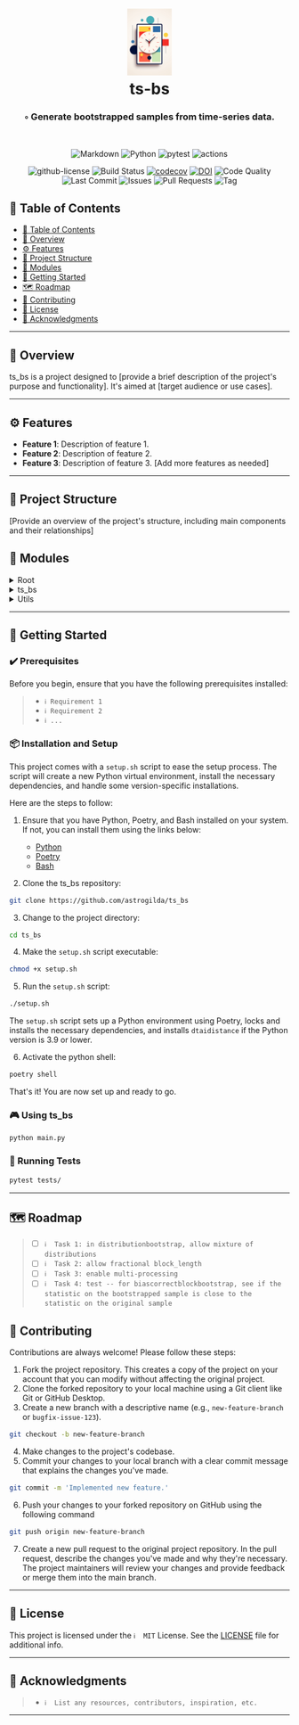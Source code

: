 <div align="center">
    <h1 align="center">
        <img src="https://github.com/astrogilda/ts_bs/blob/main/ts_bs_logo.png" width="80" />
        <!--<img src="https://img.icons8.com/?size=512&id=kTuxVYRKeKEY&format=png" width="80" />-->
        <br> ts-bs
    </h1>
    <h3>◦ Generate bootstrapped samples from time-series data.</h3>
    <br>
    <p align="center">
        <img src="https://img.shields.io/badge/Markdown-000000.svg?stylee&logo=Markdown&logoColor=white" alt="Markdown" />
        <img src="https://img.shields.io/badge/Python-3776AB.svg?stylee&logo=Python&logoColor=white" alt="Python" />
        <img src="https://img.shields.io/badge/Pytest-0A9EDC.svg?stylee&logo=Pytest&logoColor=white" alt="pytest" />
        <img src="https://img.shields.io/badge/GitHub%20Actions-2088FF.svg?style&logo=GitHub-Actions&logoColor=white" alt="actions" />
        <!--
        <img src="https://img.shields.io/badge/GNU%20Bash-4EAA25.svg?style&logo=GNU-Bash&logoColor=white" alt="GNU Bash" />
        <img src="https://img.shields.io/badge/JavaScript-F7DF1E.svg?style&logo=JavaScript&logoColor=black" alt="JavaScript" />
        -->
    </p>
    <!--
    <a href="https://pypi.org/project/ts_bs/">
        <img src="https://img.shields.io/pypi/v/ts_bs?color=5D6D7E&logo=pypi" alt="pypi-version" />
    </a>
    <a href="https://pypi.org/project/ts_bs/">
        <img src="https://img.shields.io/pypi/pyversions/ts_bs?color=5D6D7E&logo=python" alt="pypi-python-version" />
    </a>
    <a href="https://pypi.org/project/ts_bs/">
        <img src="https://img.shields.io/pypi/dm/ts_bs?color=5D6D7E" alt="pypi-downloads" />
    </a>
    -->
    <img src="https://img.shields.io/github/license/eli64s/readme-ai?color=5D6D7E" alt="github-license" />
    </a>
    <img src="https://github.com/astrogilda/ts_bs/workflows/CI/badge.svg" alt="Build Status"/>
    <a href="https://codecov.io/gh/astrogilda/ts_bs"><img src="https://codecov.io/gh/astrogilda/ts_bs/branch/main/graph/badge.svg" alt="codecov"/></a>
    <a href="https://doi.org/10.5281/zenodo.8226496"><img src="https://zenodo.org/badge/DOI/10.5281/zenodo.8226496.svg" alt="DOI"/></a>
    <img src="https://img.shields.io/codeclimate/maintainability/astrogilda/ts_bs" alt="Code Quality"/>
    <img src="https://img.shields.io/github/last-commit/astrogilda/ts_bs" alt="Last Commit"/>
    <img src="https://img.shields.io/github/issues/astrogilda/ts_bs" alt="Issues"/>
    <img src="https://img.shields.io/github/issues-pr/astrogilda/ts_bs" alt="Pull Requests"/>
    <img src="https://img.shields.io/github/v/tag/astrogilda/ts_bs" alt="Tag"/>
</div>



## 📒 Table of Contents
- [📒 Table of Contents](#-table-of-contents)
- [📍 Overview](#-overview)
- [⚙️ Features](#-features)
- [📂 Project Structure](#project-structure)
- [🧩 Modules](#modules)
- [🚀 Getting Started](#-getting-started)
- [🗺 Roadmap](#-roadmap)
- [🤝 Contributing](#-contributing)
- [📄 License](#-license)
- [👏 Acknowledgments](#-acknowledgments)

---


## 📍 Overview

ts_bs is a project designed to [provide a brief description of the project's purpose and functionality]. It's aimed at [target audience or use cases].

---

## ⚙️ Features

- **Feature 1**: Description of feature 1.
- **Feature 2**: Description of feature 2.
- **Feature 3**: Description of feature 3.
[Add more features as needed]

---


## 📂 Project Structure

[Provide an overview of the project's structure, including main components and their relationships]

## 🧩 Modules

<details closed><summary>Root</summary>

| File                                                                                       | Summary                   |
| ---                                                                                        | ---                       |
| [setup.sh](https://github.com/astrogilda/ts_bs/blob/main/setup.sh)                         | HTTPStatus Exception: 429 |
| [commitlint.config.js](https://github.com/astrogilda/ts_bs/blob/main/commitlint.config.js) | HTTPStatus Exception: 429 |
| [CITATION.cff](https://github.com/astrogilda/ts_bs/blob/main/CITATION.cff)                 | HTTPStatus Exception: 429 |

</details>

<details closed><summary>ts_bs</summary>

| File                                                                                                         | Summary                               |
| ---                                                                                                          | ---                                   |
| [block_generator.py](https://github.com/astrogilda/ts_bs/blob/main/src/ts_bs/block_generator.py)             | HTTPStatus Exception: 429             |
| [markov_sampler.py](https://github.com/astrogilda/ts_bs/blob/main/src/ts_bs/markov_sampler.py)               | HTTPStatus Exception: 429             |
| [time_series_model.py](https://github.com/astrogilda/ts_bs/blob/main/src/ts_bs/time_series_model.py)         | HTTPStatus Exception: 429             |
| [block_length_sampler.py](https://github.com/astrogilda/ts_bs/blob/main/src/ts_bs/block_length_sampler.py)   | HTTPStatus Exception: 429             |
| [bootstrap.py](https://github.com/astrogilda/ts_bs/blob/main/src/ts_bs/bootstrap.py)                         | Prompt exceeds max token limit: 6519. |
| [time_series_simulator.py](https://github.com/astrogilda/ts_bs/blob/main/src/ts_bs/time_series_simulator.py) | HTTPStatus Exception: 429             |
| [py.typed](https://github.com/astrogilda/ts_bs/blob/main/src/ts_bs/py.typed)                                 | HTTPStatus Exception: 429             |
| [block_resampler.py](https://github.com/astrogilda/ts_bs/blob/main/src/ts_bs/block_resampler.py)             | HTTPStatus Exception: 429             |
| [tsfit.py](https://github.com/astrogilda/ts_bs/blob/main/src/ts_bs/tsfit.py)                                 | HTTPStatus Exception: 429             |
| [ranklags.py](https://github.com/astrogilda/ts_bs/blob/main/src/ts_bs/ranklags.py)                                 | HTTPStatus Exception: 429             |
</details>

<details closed><summary>Utils</summary>

| File                                                                                               | Summary                   |
| ---                                                                                                | ---                       |
| [types.py](https://github.com/astrogilda/ts_bs/blob/main/src/ts_bs/utils/types.py)                 | HTTPStatus Exception: 429 |
| [validate.py](https://github.com/astrogilda/ts_bs/blob/main/src/ts_bs/utils/validate.py)           | HTTPStatus Exception: 429 |
| [odds_and_ends.py](https://github.com/astrogilda/ts_bs/blob/main/src/ts_bs/utils/odds_and_ends.py) | HTTPStatus Exception: 429 |

</details>

---

## 🚀 Getting Started

### ✔️ Prerequisites

Before you begin, ensure that you have the following prerequisites installed:
> - `ℹ️ Requirement 1`
> - `ℹ️ Requirement 2`
> - `ℹ️ ...`

### 📦 Installation and Setup

This project comes with a `setup.sh` script to ease the setup process. The script will create a new Python virtual environment, install the necessary dependencies, and handle some version-specific installations.

Here are the steps to follow:

1. Ensure that you have Python, Poetry, and Bash installed on your system. If not, you can install them using the links below:
    - [Python](https://www.python.org/downloads/)
    - [Poetry](https://python-poetry.org/docs/#installation)
    - [Bash](https://www.gnu.org/software/bash/)

2. Clone the ts_bs repository:
```sh
git clone https://github.com/astrogilda/ts_bs
```

3. Change to the project directory:
```sh
cd ts_bs
```

4. Make the `setup.sh` script executable:
```sh
chmod +x setup.sh
```

5. Run the `setup.sh` script:
```sh
./setup.sh
```

The `setup.sh` script sets up a Python environment using Poetry, locks and installs the necessary dependencies, and installs `dtaidistance` if the Python version is 3.9 or lower.

6. Activate the python shell:
```sh
poetry shell
```

That's it! You are now set up and ready to go.

### 🎮 Using ts_bs

```sh
python main.py
```

### 🧪 Running Tests
```sh
pytest tests/
```

---


## 🗺 Roadmap

> - [ ] `ℹ️  Task 1: in distributionbootstrap, allow mixture of distributions`
> - [ ] `ℹ️  Task 2: allow fractional block_length`
> - [ ] `ℹ️  Task 3: enable multi-processing`
> - [ ] `ℹ️  Task 4: test -- for biascorrectblockbootstrap, see if the statistic on the bootstrapped sample is close to the statistic on the original sample`


## 🤝 Contributing

Contributions are always welcome! Please follow these steps:
1. Fork the project repository. This creates a copy of the project on your account that you can modify without affecting the original project.
2. Clone the forked repository to your local machine using a Git client like Git or GitHub Desktop.
3. Create a new branch with a descriptive name (e.g., `new-feature-branch` or `bugfix-issue-123`).
```sh
git checkout -b new-feature-branch
```
4. Make changes to the project's codebase.
5. Commit your changes to your local branch with a clear commit message that explains the changes you've made.
```sh
git commit -m 'Implemented new feature.'
```
6. Push your changes to your forked repository on GitHub using the following command
```sh
git push origin new-feature-branch
```
7. Create a new pull request to the original project repository. In the pull request, describe the changes you've made and why they're necessary.
The project maintainers will review your changes and provide feedback or merge them into the main branch.

---

## 📄 License

This project is licensed under the `ℹ️  MIT` License. See the [LICENSE](https://docs.github.com/en/communities/setting-up-your-project-for-healthy-contributions/adding-a-license-to-a-repository) file for additional info.

---

## 👏 Acknowledgments

> - `ℹ️  List any resources, contributors, inspiration, etc.`

---
